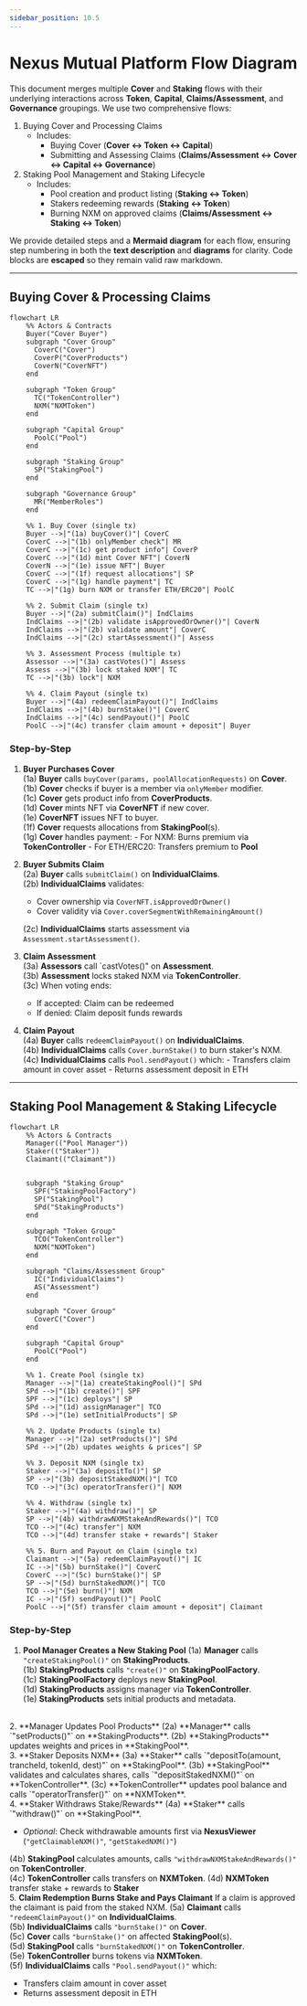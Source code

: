 ```yaml
---
sidebar_position: 10.5
---
```


# Nexus Mutual Platform Flow Diagram

This document merges multiple **Cover** and **Staking** flows with their underlying interactions across **Token**, **Capital**, **Claims/Assessment**, and **Governance** groupings. We use two comprehensive flows:

1. Buying Cover and Processing Claims
   - Includes:
     - Buying Cover (**Cover ↔ Token ↔ Capital**)
     - Submitting and Assessing Claims (**Claims/Assessment ↔ Cover ↔ Capital ↔ Governance**)
2. Staking Pool Management and Staking Lifecycle
   - Includes:
     - Pool creation and product listing (**Staking ↔ Token**)
     - Stakers redeeming rewards (**Staking ↔ Token**)
     - Burning NXM on approved claims (**Claims/Assessment ↔ Staking ↔ Token**)

We provide detailed steps and a **Mermaid diagram** for each flow, ensuring step numbering in both the **text description** and **diagrams** for clarity. Code blocks are **escaped** so they remain valid raw markdown.

---

## Buying Cover & Processing Claims

```mermaid
flowchart LR
    %% Actors & Contracts
    Buyer("Cover Buyer")
    subgraph "Cover Group"
      CoverC("Cover")
      CoverP("CoverProducts")
      CoverN("CoverNFT")
    end

    subgraph "Token Group"
      TC("TokenController")
      NXM("NXMToken")
    end

    subgraph "Capital Group"
      PoolC("Pool")
    end

    subgraph "Staking Group"
      SP("StakingPool")
    end

    subgraph "Governance Group"
      MR("MemberRoles")
    end

    %% 1. Buy Cover (single tx)
    Buyer -->|"(1a) buyCover()"| CoverC
    CoverC -->|"(1b) onlyMember check"| MR
    CoverC -->|"(1c) get product info"| CoverP
    CoverC -->|"(1d) mint Cover NFT"| CoverN
    CoverN -->|"(1e) issue NFT"| Buyer
    CoverC -->|"(1f) request allocations"| SP
    CoverC -->|"(1g) handle payment"| TC
    TC -->|"(1g) burn NXM or transfer ETH/ERC20"| PoolC

    %% 2. Submit Claim (single tx)
    Buyer -->|"(2a) submitClaim()"| IndClaims
    IndClaims -->|"(2b) validate isApprovedOrOwner()"| CoverN
    IndClaims -->|"(2b) validate amount"| CoverC
    IndClaims -->|"(2c) startAssessment()"| Assess

    %% 3. Assessment Process (multiple tx)
    Assessor -->|"(3a) castVotes()"| Assess
    Assess -->|"(3b) lock staked NXM"| TC
    TC -->|"(3b) lock"| NXM

    %% 4. Claim Payout (single tx)
    Buyer -->|"(4a) redeemClaimPayout()"| IndClaims
    IndClaims -->|"(4b) burnStake()"| CoverC
    IndClaims -->|"(4c) sendPayout()"| PoolC
    PoolC -->|"(4c) transfer claim amount + deposit"| Buyer
```

### Step-by-Step

1. **Buyer Purchases Cover**  
   (1a) **Buyer** calls `buyCover(params, poolAllocationRequests)` on **Cover**.  
   (1b) **Cover** checks if buyer is a member via `onlyMember` modifier.  
   (1c) **Cover** gets product info from **CoverProducts**.  
   (1d) **Cover** mints NFT via **CoverNFT** if new cover.  
   (1e) **CoverNFT** issues NFT to buyer.  
   (1f) **Cover** requests allocations from **StakingPool**(s).  
   (1g) **Cover** handles payment: - For NXM: Burns premium via **TokenController** - For ETH/ERC20: Transfers premium to **Pool**

2. **Buyer Submits Claim**  
   (2a) **Buyer** calls `submitClaim()` on **IndividualClaims**.  
   (2b) **IndividualClaims** validates:

   - Cover ownership via `CoverNFT.isApprovedOrOwner()`
   - Cover validity via `Cover.coverSegmentWithRemainingAmount()`

   (2c) **IndividualClaims** starts assessment via `Assessment.startAssessment()`.

3. **Claim Assessment**  
   (3a) **Assessors** call `castVotes()" on **Assessment**.  
   (3b) **Assessment** locks staked NXM via **TokenController**.  
   (3c) When voting ends:

   - If accepted: Claim can be redeemed
   - If denied: Claim deposit funds rewards

4. **Claim Payout**  
   (4a) **Buyer** calls `redeemClaimPayout()` on **IndividualClaims**.  
   (4b) **IndividualClaims** calls `Cover.burnStake()` to burn staker's NXM.  
   (4c) **IndividualClaims** calls `Pool.sendPayout()` which: - Transfers claim amount in cover asset - Returns assessment deposit in ETH

---

## Staking Pool Management & Staking Lifecycle

```mermaid
flowchart LR
    %% Actors & Contracts
    Manager(("Pool Manager"))
    Staker(("Staker"))
    Claimant(("Claimant"))


    subgraph "Staking Group"
      SPF("StakingPoolFactory")
      SP("StakingPool")
      SPd("StakingProducts")
    end

    subgraph "Token Group"
      TCO("TokenController")
      NXM("NXMToken")
    end

    subgraph "Claims/Assessment Group"
      IC("IndividualClaims")
      AS("Assessment")
    end

    subgraph "Cover Group"
      CoverC("Cover")
    end

    subgraph "Capital Group"
      PoolC("Pool")
    end

    %% 1. Create Pool (single tx)
    Manager -->|"(1a) createStakingPool()"| SPd
    SPd -->|"(1b) create()"| SPF
    SPF -->|"(1c) deploys"| SP
    SPd -->|"(1d) assignManager"| TCO
    SPd -->|"(1e) setInitialProducts"| SP

    %% 2. Update Products (single tx)
    Manager -->|"(2a) setProducts()"| SPd
    SPd -->|"(2b) updates weights & prices"| SP

    %% 3. Deposit NXM (single tx)
    Staker -->|"(3a) depositTo()"| SP
    SP -->|"(3b) depositStakedNXM()"| TCO
    TCO -->|"(3c) operatorTransfer()"| NXM

    %% 4. Withdraw (single tx)
    Staker -->|"(4a) withdraw()"| SP
    SP -->|"(4b) withdrawNXMStakeAndRewards()"| TCO
    TCO -->|"(4c) transfer"| NXM
    TCO -->|"(4d) transfer stake + rewards"| Staker

    %% 5. Burn and Payout on Claim (single tx)
    Claimant -->|"(5a) redeemClaimPayout()"| IC
    IC -->|"(5b) burnStake()"| CoverC
    CoverC -->|"(5c) burnStake()"| SP
    SP -->|"(5d) burnStakedNXM()"| TCO
    TCO -->|"(5e) burn()"| NXM
    IC -->|"(5f) sendPayout()"| PoolC
    PoolC -->|"(5f) transfer claim amount + deposit"| Claimant
```

### Step-by-Step

1. **Pool Manager Creates a New Staking Pool**
   (1a) **Manager** calls `"createStakingPool()"` on **StakingProducts**.  
   (1b) **StakingProducts** calls `"create()"` on **StakingPoolFactory**.  
   (1c) **StakingPoolFactory** deploys new **StakingPool**.  
   (1d) **StakingProducts** assigns manager via **TokenController**.  
   (1e) **StakingProducts** sets initial products and metadata.
  <br>
2. **Manager Updates Pool Products**
   (2a) **Manager** calls `"setProducts()"` on **StakingProducts**.  
   (2b) **StakingProducts** updates weights and prices in **StakingPool**.
  <br>
3. **Staker Deposits NXM**
   (3a) **Staker** calls `"depositTo(amount, trancheId, tokenId, dest)"` on **StakingPool**.  
   (3b) **StakingPool** validates and calculates shares, calls `"depositStakedNXM()"` on **TokenController**.  
   (3c) **TokenController** updates pool balance and calls `"operatorTransfer()"` on **NXMToken**.
  <br>
4. **Staker Withdraws Stake/Rewards**
   (4a) **Staker** calls `"withdraw()"` on **StakingPool**.

   - _Optional_: Check withdrawable amounts first via **NexusViewer** (`"getClaimableNXM()"`, `"getStakedNXM()"`)

   (4b) **StakingPool** calculates amounts, calls `"withdrawNXMStakeAndRewards()"` on **TokenController**.  
   (4c) **TokenController** calls transfers on **NXMToken**.
   (4d) **NXMToken** transfer stake + rewards to **Staker**
  <br>
5. **Claim Redemption Burns Stake and Pays Claimant**
   If a claim is approved the claimant is paid from the staked NXM.
   (5a) **Claimant** calls `"redeemClaimPayout()"` on **IndividualClaims**.  
   (5b) **IndividualClaims** calls `"burnStake()"` on **Cover**.  
   (5c) **Cover** calls `"burnStake()"` on affected **StakingPool**(s).  
   (5d) **StakingPool** calls `"burnStakedNXM()"` on **TokenController**.  
   (5e) **TokenController** burns tokens via **NXMToken**.  
   (5f) **IndividualClaims** calls `"Pool.sendPayout()"` which:
   - Transfers claim amount in cover asset
   - Returns assessment deposit in ETH

